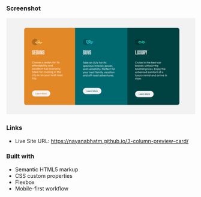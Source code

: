 ### Screenshot

![](./screenshot.jpg)

### Links

- Live Site URL: https://nayanabhatm.github.io/3-column-preview-card/

### Built with

- Semantic HTML5 markup
- CSS custom properties
- Flexbox
- Mobile-first workflow
